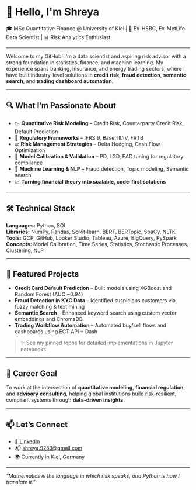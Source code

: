 # 👋 Hello, I'm Shreya 

🎓 MSc Quantitative Finance @ University of Kiel | 💼 Ex-HSBC, Ex-MetLife Data Scientist | 📊 Risk Analytics Enthusiast

---

Welcome to my GitHub! I'm a data scientist and aspiring risk advisor with a strong foundation in statistics, finance, and machine learning. My experience spans banking, insurance, and energy trading sectors, where I have built industry-level solutions in **credit risk**, **fraud detection**, **semantic search**, and **trading dashboard automation**.

---

## 🔍 What I’m Passionate About

- 📉 **Quantitative Risk Modeling** – Credit Risk, Counterparty Credit Risk, Default Prediction  
- 📘 **Regulatory Frameworks** – IFRS 9, Basel III/IV, FRTB  
- ⚖️ **Risk Management Strategies** – Delta Hedging, Cash Flow Optimization  
- 🎯 **Model Calibration & Validation** – PD, LGD, EAD tuning for regulatory compliance  
- 🧠 **Machine Learning & NLP** – Fraud detection, Topic modeling, Semantic search  
- 📈 **Turning financial theory into scalable, code-first solutions**

---

## 🛠️ Technical Stack

**Languages:** Python, SQL  
**Libraries:** NumPy, Pandas, Scikit-learn, BERT, BERTopic, SpaCy, NLTK  
**Tools:** GCP, GitHub, Looker Studio, Tableau, Azure, BigQuery, PySpark  
**Concepts:** Model Calibration, Time Series, Statistics, Stochastic Processes, Clustering, NLP

---

## 📌 Featured Projects

- **Credit Card Default Prediction** – Built models using XGBoost and Random Forest (AUC ~0.94)  
- **Fraud Detection in KYC Data** – Identified suspicious customers via fuzzy matching & text mining  
- **Semantic Search** – Enhanced keyword search using custom vector embeddings and ChromaDB  
- **Trading Workflow Automation** – Automated buy/sell flows and dashboards using ECT API + Dash

> ✨ See my pinned repos for detailed implementations in Jupyter notebooks.

---

## 🚀 Career Goal

To work at the intersection of **quantitative modeling**, **financial regulation**, and **advisory consulting**, helping global institutions build risk-resilient, compliant systems through **data-driven insights**.

---

## 📫 Let’s Connect

- [🔗 LinkedIn](https://www.linkedin.com/in/shreyabiswas)  
- 📬 shreya.9253@gmail.com  
- 🌍 Currently in Kiel, Germany

---

_“Mathematics is the language in which risk speaks, and Python is how I translate it.”_
